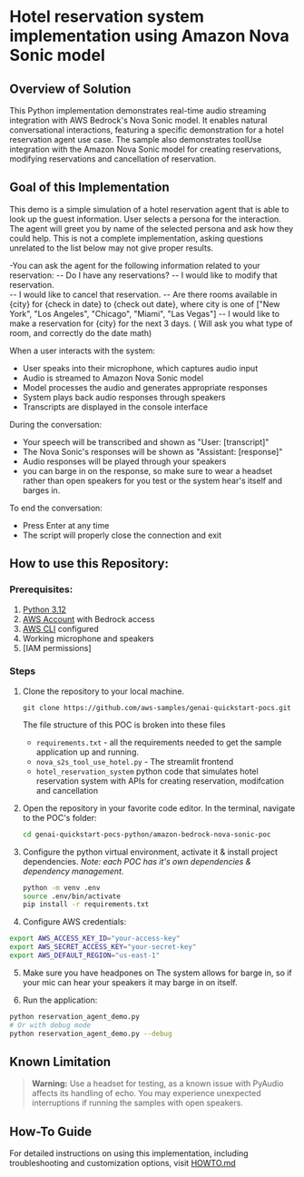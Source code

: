 # Hotel reservation system implementation using Amazon Nova Sonic model

## Overview of Solution

This Python implementation demonstrates real-time audio streaming integration with AWS Bedrock's Nova Sonic  model. It enables natural conversational interactions, featuring a specific demonstration for a hotel reservation agent use case. The sample also demonstrates toolUse integration with the Amazon Nova Sonic model for creating reservations, modifying reservations and cancellation of reservation.

## Goal of this Implementation

This demo is a simple simulation of a hotel reservation agent that is able to look up the guest information.  User selects a persona for the interaction. The agent will greet you by name of the selected persona and ask how they could help. This is not a complete implementation, asking questions unrelated to the list below may not give proper results.

-You can ask the agent for the following information related to your reservation:
-- Do I have any reservations?
-- I would like to modify that reservation.  
-- I would like to cancel that reservation.
-- Are there rooms available in {city} for {check in date} to {check out date}, where city is one of ["New York", "Los Angeles", "Chicago", "Miami", "Las Vegas"]
-- I would like to make a reservation for {city} for the next 3 days. ( Will ask you what type of room, and correctly do the date math)

When a user interacts with the system:

   - User speaks into their microphone, which captures audio input
   - Audio is streamed to Amazon Nova Sonic model
   - Model processes the audio and generates appropriate responses
   - System plays back audio responses through speakers
   - Transcripts are displayed in the console interface

During the conversation:
   - Your speech will be transcribed and shown as "User: [transcript]"
   - The Nova Sonic's responses will be shown as "Assistant: [response]"
   - Audio responses will be played through your speakers
   - you can barge in on the response, so make sure to wear a headset rather than open speakers for you test or the system hear's itself and barges in.

 To end the conversation:
   - Press Enter at any time
   - The script will properly close the connection and exit

## How to use this Repository:

### Prerequisites:

1. [Python 3.12](https://www.python.org/downloads/)
2. [AWS Account](https://aws.amazon.com/) with Bedrock access
3. [AWS CLI](https://docs.aws.amazon.com/cli/latest/userguide/getting-started-install.html) configured
4. Working microphone and speakers
5. [IAM permissions] 

### Steps

1. Clone the repository to your local machine.

    ```
    git clone https://github.com/aws-samples/genai-quickstart-pocs.git
    ```
    
    The file structure of this POC is broken into these files

    * `requirements.txt` - all the requirements needed to get the sample application up and running.
    * `nova_s2s_tool_use_hotel.py` - The streamlit frontend
    *  `hotel_reservation_system` python code that simulates hotel reservation system with APIs for creating reservation, modifcation and cancellation 

2. Open the repository in your favorite code editor. In the terminal, navigate to the POC's folder:
    ```zsh
    cd genai-quickstart-pocs-python/amazon-bedrock-nova-sonic-poc
    ```

3. Configure the python virtual environment, activate it & install project dependencies. *Note: each POC has it's own dependencies & dependency management.*
    ```zsh
    python -m venv .env
    source .env/bin/activate
    pip install -r requirements.txt
    ```

4. Configure AWS credentials:
```bash
export AWS_ACCESS_KEY_ID="your-access-key"
export AWS_SECRET_ACCESS_KEY="your-secret-key"
export AWS_DEFAULT_REGION="us-east-1"
```
5. Make sure you have headpones on
The system allows for barge in, so if your mic can hear your speakers it may barge in on itself.

6. Run the application:
```bash
python reservation_agent_demo.py
# Or with debug mode
python reservation_agent_demo.py --debug
```

## Known Limitation
> **Warning:** Use a headset for testing, as a known issue with PyAudio affects its handling of echo. You may experience unexpected interruptions if running the samples with open speakers.

## How-To Guide

For detailed instructions on using this implementation, including troubleshooting and customization options, visit [HOWTO.md](HOWTO.md)
